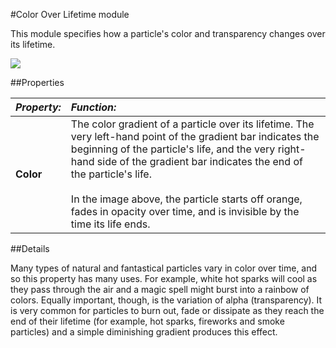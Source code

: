 #Color Over Lifetime module

This module specifies how a particle's color and transparency changes over its lifetime.

![](../uploads/Main/PartSysColorOverLifeInsp.png)

##Properties

|**_Property:_** |**_Function:_** |
|:---|:---|
|__Color__ |The color gradient of a particle over its lifetime. The very left-hand point of the gradient bar indicates the beginning of the particle's life, and the very right-hand side of the gradient bar indicates the end of the particle's life. <br/><br/>In the image above, the particle starts off orange, fades in opacity over time, and is invisible by the time its life ends.|

##Details

Many types of natural and fantastical particles vary in color over time, and so this property has many uses. For example, white hot sparks will cool as they pass through the air and a magic spell might burst into a rainbow of colors. Equally important, though, is the variation of alpha (transparency). It is very common for particles to burn out, fade or dissipate as they reach the end of their lifetime (for example, hot sparks, fireworks and smoke particles) and a simple diminishing gradient produces this effect.

